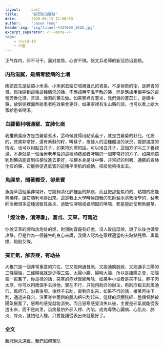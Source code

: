 ```yaml
---
layout:     post
title:      "新冠防治要點"
date:       2020-06-13 12:00:00
author:     "Jason Feng"
header-img: "img/tunnel-4427609_1920.jpg"
excerpt_separator: <!--more-->
tags:
    - covid-19
    - 中医
---
```

正气存内，邪不可干。面对疫情，心安不惧。徐文兵老師的新冠防治要點。
<!--more-->

### 内热滋膩，是病毒發病的土壤
應該首先是給熬小米湯、小米粥去給它培補自己的胃氣，不是保衛的衛，是脾胃的胃。然後碰到這種這種情況的話，不應該用辛溫辛散的藥，而是應該用偏平性的這種芳香化濕、苦溫、燥濕的藥去做。如果家裡有薏米，我們說的薏苡仁，是個中藥，放到粥裡面熬給患者吃效果會更好，如果家裡有生山藥的話，也可以煮上給大家給患者喝湯。

### 白蘿蔔利咽通竅、宣肺化痰
我推薦食療方是白蘿蔔煮水，這時候就得用點萊菔子，就是白蘿蔔的籽兒，化痰的，效果非常好，還有紫蘇的籽，叫蘇子，根據人的這種體溫的狀況，腹部溫度的情況，也可以用點白芥子，如果特別寒的話，可以用白芥子，這個方子叫三子養親湯，本身就是一個治療老年性的這種頑痰或者哮喘的一個非常好的方子。如果能搞到到藥店能買到桔梗放進去更好，桔梗本身是味中藥，非常好的利咽、通竅的宣肺化痰的藥，它能夠促進氣管的這種平滑肌的蠕動，把痰能夠排出去。

### 魚腥草，聞著難受，卻是寶
魚腥草這個藥非常好，它能夠清化肺裡面的熱痰，而且把那些焦灼的、粘塊的痰能夠稀釋，讓它順利地排出來。這是我上大學時候跟我的恩師裴永清教授學的，裴老師治療很多這種過敏性鼻炎、過敏性哮喘或者頑固的哮喘，都是擅於使用魚腥草。

### 「燎沈香，消溽暑」，蒼朮、艾草，可親近
你說艾草的煙和放炮仗的煙，對預防霧霾有好處，沒人敢這麼說，說了以後也備受攻擊，但是作為一個醫生的良心來講，我個人認為在家裡適當的去點點兒香、熏熏煙、點點艾條。

### 提正氣，解表症，有助益
大椎穴是一個非常重要的穴位，它又能夠通督脈，又能通膀胱經、又能通手三陽的三條陽經，三條陽經就是少陽三焦、太陽小腸、陽明大腸，所以是諸陽之會，把陽氣一振奮了，你這樣的話，惡寒的症狀就能解除，如果手小或者是夾不住，脖子肉太厚，你可以用兩個手去揪他，實在不行，只能用刮痧的辦法，用刮痧板去刮風池穴、風府穴，沿著後項、後脖子去刮，直到痧出來，如果不行的話，接著再往下刮，通過夾脊穴，沿著脊柱兩側的肌肉把它刮起來，這樣的話膀胱經、整個督脈被陽氣振奮了，惡寒的感覺就能消失。而且惡寒感覺消失以後，主要是邪氣就能從表透出來，而不是向里，治病最怕外邪入裡、內陷，成為導致心臟病、心肌炎、肺炎、腎炎，就怕他入裡，只要能讓從表出來就最好了。 

### 全文
[新冠尚未遠離，我們如何預防](https://mp.weixin.qq.com/s/jkaTR-iN-axcR5HH6rCmjw)